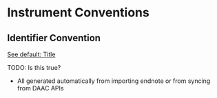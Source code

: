 # Instrument Conventions

## Identifier Convention

[See default: Title](./Defaults.md#Title)

TODO: Is this true?  
  - All generated automatically from importing endnote or from syncing from DAAC APIs

## 
